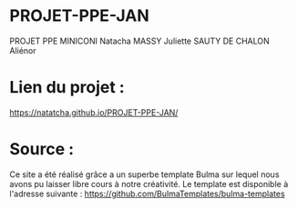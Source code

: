 # PROJET-PPE-JAN
PROJET PPE
MINICONI Natacha
MASSY Juliette
SAUTY DE CHALON Aliénor

# Lien du projet :
https://natatcha.github.io/PROJET-PPE-JAN/

# Source :

Ce site a été réalisé grâce a un superbe template Bulma sur lequel nous avons pu laisser libre cours à notre créativité.
Le template est disponible à l'adresse suivante : https://github.com/BulmaTemplates/bulma-templates
